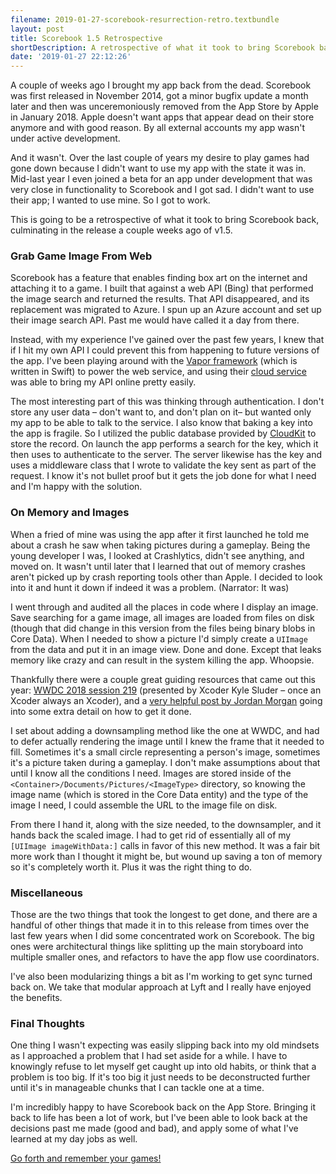 ```yaml
---
filename: 2019-01-27-scorebook-resurrection-retro.textbundle
layout: post
title: Scorebook 1.5 Retrospective
shortDescription: A retrospective of what it took to bring Scorebook back, culminating in the release a couple weeks ago of v1.5.
date: '2019-01-27 22:12:26'
---
```

A couple of weeks ago I brought my app back from the dead. Scorebook was first released in November 2014, got a minor bugfix update a month later and then was unceremoniously removed from the App Store by Apple in January 2018. Apple doesn't want apps that appear dead on their store anymore and with good reason. By all external accounts my app wasn't under active development.

And it wasn't. Over the last couple of years my desire to play games had gone down because I didn't want to use my app with the state it was in. Mid-last year I even joined a beta for an app under development that was very close in functionality to Scorebook and I got sad. I didn't want to use their app; I wanted to use mine. So I got to work.

This is going to be a retrospective of what it took to bring Scorebook back, culminating in the release a couple weeks ago of v1.5.

### Grab Game Image From Web

Scorebook has a feature that enables finding box art on the internet and attaching it to a game. I built that against a web API (Bing) that performed the image search and returned the results. That API disappeared, and its replacement was migrated to Azure. I spun up an Azure account and set up their image search API. Past me would have called it a day from there.

Instead, with my experience I've gained over the past few years, I knew that if I hit my own API I could prevent this from happening to future versions of the app. I've been playing around with the [Vapor framework](https://vapor.codes) (which is written in Swift) to power the web service, and using their [cloud service](https://vapor.cloud) was able to bring my API online pretty easily.

The most interesting part of this was thinking through authentication. I don't store any user data – don't want to, and don't plan on it– but wanted only my app to be able to talk to the service. I also know that baking a key into the app is fragile. So I utilized the public database provided by [CloudKit](https://developer.apple.com/documentation/cloudkit/ckcontainer/1399166-publicclouddatabase?language=swift) to store the record. On launch the app performs a search for the key, which it then uses to authenticate to the server. The server likewise has the key and uses a middleware class that I wrote to validate the key sent as part of the request. I know it's not bullet proof but it gets the job done for what I need and I'm happy with the solution.

### On Memory and Images

When a fried of mine was using the app after it first launched he told me about a crash he saw when taking pictures during a gameplay. Being the young developer I was, I looked at Crashlytics, didn't see anything, and moved on. It wasn't until later that I learned that out of memory crashes aren't picked up by crash reporting tools other than Apple. I decided to look into it and hunt it down if indeed it was a problem. (Narrator: It was)

I went through and audited all the places in code where I display an image. Save searching for a game image, all images are loaded from files on disk (though that did change in this version from the files being binary blobs in Core Data). When I needed to show a picture I'd simply create a `UIImage` from the data and put it in an image view. Done and done. Except that leaks memory like crazy and can result in the system killing the app. Whoopsie.

Thankfully there were a couple great guiding resources that came out this year: [WWDC 2018 session 219](https://developer.apple.com/videos/play/wwdc2018/219/) (presented by Xcoder Kyle Sluder – once an Xcoder always an Xcoder), and a [very helpful post by Jordan Morgan](https://www.swiftjectivec.com/optimizing-images/) going into some extra detail on how to get it done. 

I set about adding a downsampling method like the one at WWDC, and had to defer actually rendering the image until I knew the frame that it needed to fill. Sometimes it's a small circle representing a person's image, sometimes it's a picture taken during a gameplay. I don't make assumptions about that until I know all the conditions I need. Images are stored inside of the `<Container>/Documents/Pictures/<ImageType>` directory, so knowing the image name (which is stored in the Core Data entity) and the type of the image I need, I could assemble the URL to the image file on disk.

From there I hand it, along with the size needed, to the downsampler, and it hands back the scaled image. I had to get rid of essentially all of my `[UIImage imageWithData:]` calls in favor of this new method. It was a fair bit more work than I thought it might be, but wound up saving a ton of memory so it's completely worth it. Plus it was the right thing to do.

### Miscellaneous

Those are the two things that took the longest to get done, and there are a handful of other things that made it in to this release from times over the last few years when I did some concentrated work on Scorebook. The big ones were architectural things like splitting up the main storyboard into multiple smaller ones, and refactors to have the app flow use coordinators.

I've also been modularizing things a bit as I'm working to get sync turned back on. We take that modular approach at Lyft and I really have enjoyed the benefits.

### Final Thoughts

One thing I wasn't expecting was easily slipping back into my old mindsets as I approached a problem that I had set aside for a while. I have to knowingly refuse to let myself get caught up into old habits, or think that a problem is too big. If it's too big it just needs to be deconstructed further until it's in manageable chunks that I can tackle one at a time.

I'm incredibly happy to have Scorebook back on the App Store. Bringing it back to life has been a lot of work, but I've been able to look back at the decisions past me made (good and bad), and apply some of what I've learned at my day jobs as well.

[Go forth and remember your games!](https://taphouse.io/scorebook)
